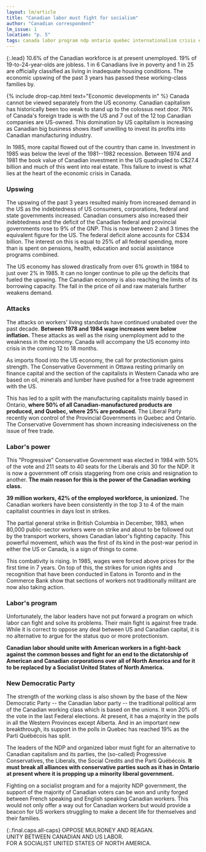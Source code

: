 ```yaml
---
layout: lm/article
title: "Canadian labor must fight for socialism"
author: "Canadian correspondent"
lm_issue: 1
location: "p. 5"
tags: canada labor program ndp ontario quebec internationalism crisis economics progressive-conservative-party wages foreign-policy free-trade elections liberal-party-canada strike general-strike
---
```


{:.lead}
10.6% of the Canadian workforce is at present
unemployed. 19% of 19-to-24-year-olds are jobless. 1 in 6
Canadians live in poverty and 1 in 25 are officially
classified as living in inadequate housing conditions.
The economic upswing of the past 3 years has passed
these working-class families by.

{% include drop-cap.html text="Economic developments in" %}
Canada cannot be viewed separately
from the US economy. Canadian
capitalism has historically been too
weak to stand up to the colossus
next door. 76% of Canada's foreign
trade is with the US and 7 out of
the 12 top Canadian companies are
US-owned. This domination by US
capitalism is increasing as Canadian
big business shows itself unwilling
to invest its profits into
Canadian manufacturing industry.

In 1985, more capital flowed out
of the country than came in.
Investment in 1985 was below the
level of the 1981--1982 recession.
Between 1974 and 1981 the book
value of Canadian investment in
the US quadrupled to C$27.4
billion and much of this went into
real estate. This failure to invest is
what lies at the heart of the
economic crisis in Canada.

### Upswing

The upswing of the past 3 years
resulted mainly from increased demand in
the US as the indebtedness of US consumers,
corporations, federal and state governments increased.
Canadian consumers also increased their
indebtedness and the deficit of the
Canadian federal and provincial
governments rose to 9% of the
<abbr>GNP</abbr>. This is now between 2 and 3
times the equivalent figure for the
US. The federal deficit alone accounts
for C$34 billion. The interest
on this is equal to 25% of all
federal spending, more than is
spent on pensions, health, education
and social assistance programs
combined.

The US economy has slowed
drastically from over 6% growth in
1984 to just over 2% in 1985. It can
no longer continue to pile up the
deficits that fueled the upswing.
The Canadian economy is also
reaching the limits of its borrowing
capacity. The fall in the price of oil
and raw materials further weakens
demand.

### Attacks

The attacks on workers' living
standards have continued
unabated over the past decade.
**Between 1978 and 1984 wage
increases were below inflation.** These
attacks as well as the rising
unemployment add to the
weakness in the economy. Canada
will accompany the US economy
into crisis in the coming 12 to 18
months.

As imports flood into the US
economy, the call for protectionism
gains strength. The Conservative
Government in Ottawa resting
primarily on finance capital and the
section of the capitalists in
Western Canada who are based on
oil, minerals and lumber have pushed
for a free trade agreement with
the US.

This has led to a split with the
manufacturing capitalists mainly
based in Ontario, **where 50% of all
Canadian-manufactured products
are produced, and Quebec, where
25% are produced.** The Liberal Party
recently won control of the Provincial
Governments in Quebec and
Ontario. The Conservative Government
has shown increasing indecisiveness
on the issue of free trade.

### Labor's power

This "Progressive" Conservative
Government was elected in 1984
with 50% of the vote and 211 seats
to 40 seats for the Liberals and 30
for the <abbr>NDP</abbr>. It is now a government
off crisis staggering from one
crisis and resignation to another.
**The main reason for this is the
power of the Canadian working
class.**

**39 million workers, 42% of the
employed workforce, is unionized.**
The Canadian workers have been
consistently in the top 3 to 4 of the
main capitalist countries in days
lost in strikes.

The partial general strike in
British Columbia in December,
1983, when 80,000 public-sector
workers were on strike and about
to be followed out by the transport
workers, shows Canadian labor's
fighting capacity. This powerful
movement, which was the first of
its kind in the post-war period in
either the US or Canada, is a sign of
things to come.

This combativity is rising. In
1985, wages were forced above
prices for the first time in 7 years.
On top of this, the strikes for union
rights and recognition that have
been conducted in Eatons in Toronto
and in the Commerce Bank show
that sections of workers not traditionally
militant are now also taking action.

### Labor's program

Unfortunately, the labor leaders
have not put forward a program on
which labor can fight and solve its
problems. Their main fight is
against free trade. While it is correct
to oppose any deal between US
and Canadian capital, it is no alternative
to argue for the status quo
or more protectionism.

**Canadian labor should unite with
American workers in a fight-back
against the common bosses and
fight for an end to the dictatorship
of American and Canadian corporations
over all of North America and
for it to be replaced by a Socialist
United States of North America.**

### New Democratic Party

The strength of the working class
is also shown by the base of the
New Democratic Party -- the
Canadian labor party -- the traditional
political arm of the Canadian working
class which is based on the
unions. It won 20% of the vote in
the last Federal elections. At present,
it has a majority in the polls
in all the Western Provinces except
Alberta. And in an important new
breakthrough, its support in the polls in Quebec has reached 19% as the
<span lang="fr-CA">Parti Québécois</span> has split.

The leaders of the <abbr>NDP</abbr> and organized labor must fight for an alternative to Canadian capitalism and its parties,
the (so-called) Progressive Conservatives, the Liberals, the Social Credits and the <span lang="fr-CA">Parti Québécois</span>.
**It must break all alliances with conservative parties such as it has in Ontario at present where it is propping up a minority liberal government.**

Fighting on a socialist program
and for a majority <abbr>NDP</abbr> government,
the support of the majority
of Canadian voters can be won and
unity forged between French
speaking and English speaking
Canadian workers. This would not
only offer a way out for Canadian
workers but would provide a
beacon for US workers struggling
to make a decent life for themselves
and their families.

{:.final.caps.all-caps}
OPPOSE MULRONEY AND REAGAN.  
UNITY BETWEEN CANADIAN AND US LABOR.  
FOR A SOCIALIST UNITED STATES OF NORTH AMERICA.